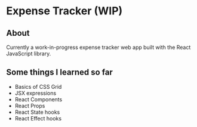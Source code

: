 # Expense Tracker (WIP)

## About
Currently a work-in-progress expense tracker web app built with the React JavaScript library. 

## Some things I learned so far
- Basics of CSS Grid
- JSX expressions
- React Components
- React Props
- React State hooks
- React Effect hooks
